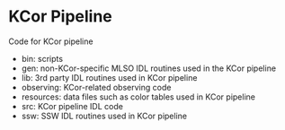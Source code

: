 # KCor Pipeline

Code for KCor pipeline

* bin: scripts
* gen: non-KCor-specific MLSO IDL routines used in the KCor pipeline
* lib: 3rd party IDL routines used in KCor pipeline
* observing: KCor-related observing code
* resources: data files such as color tables used in KCor pipeline
* src: KCor pipeline IDL code
* ssw: SSW IDL routines used in KCor pipeline
